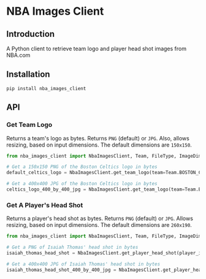 # NBA Images Client

## Introduction
A Python client to retrieve team logo and player head shot images from NBA.com

## Installation
`pip install nba_images_client`

## API

### Get Team Logo
Returns a team's logo as bytes. Returns `PNG` (default) or `JPG`. Also,
allows resizing, based on input dimensions. The default dimensions are `150x150`.

```python
from nba_images_client import NbaImagesClient, Team, FileType, ImageDimensions

# Get a 150x150 PNG of the Boston Celtics logo in bytes
default_celtics_logo = NbaImagesClient.get_team_logo(team=Team.BOSTON_CELTICS)

# Get a 400x400 JPG of the Boston Celtics logo in bytes
celtics_logo_400_by_400_jpg = NbaImagesClient.get_team_logo(team=Team.BOSTON_CELTICS, file_type=FileType.JPG, image_dimensions=ImageDimensions(height=400, length=400))
```

### Get A Player's Head Shot
Returns a player's head shot as bytes. Returns `PNG` (default) or `JPG`.
Allows resizing, based on input dimensions. The default dimensions are `260x190`.

```python
from nba_images_client import NbaImagesClient, Team, FileType, ImageDimensions

# Get a PNG of Isaiah Thomas' head shot in bytes
isaiah_thomas_head_shot = NbaImagesClient.get_player_head_shot(player_id=202738)

# Get a 400x400 JPG of Isaiah Thomas' head shot in bytes
isaiah_thomas_head_shot_400_by_400_jpg = NbaImagesClient.get_player_head_shot(player_id=202738, file_type=FileType.JPG, image_dimensions=ImageDimensions(height=400, length=400))
```